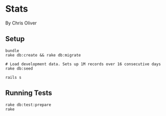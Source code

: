 # Stats

By Chris Oliver

## Setup

```
bundle
rake db:create && rake db:migrate

# Load development data. Sets up 1M records over 16 consecutive days
rake db:seed

rails s
```

## Running Tests

```
rake db:test:prepare
rake
```
